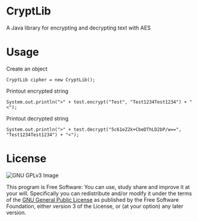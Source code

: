# CryptLib
A Java library for encrypting and decrypting text with AES
# Usage

Create an object

    CryptLib cipher = new CryptLib();

Printout encrypted string

    System.out.println(">" + test.encrypt("Test", "Test1234Test1234") + "<");
    
Printout decrypted string

    System.out.println(">" + test.decrypt("5c61eZ2k+CbeDThLD2bP/w==", "Test1234Test1234") + "<");
    
# License
![GNU GPLv3 Image](https://www.gnu.org/graphics/gplv3-127x51.png)

This program is Free Software: You can use, study share and improve it at your
will. Specifically you can redistribute and/or modify it under the terms of the
[GNU General Public License](https://www.gnu.org/licenses/gpl.html) as
published by the Free Software Foundation, either version 3 of the License, or
(at your option) any later version.
